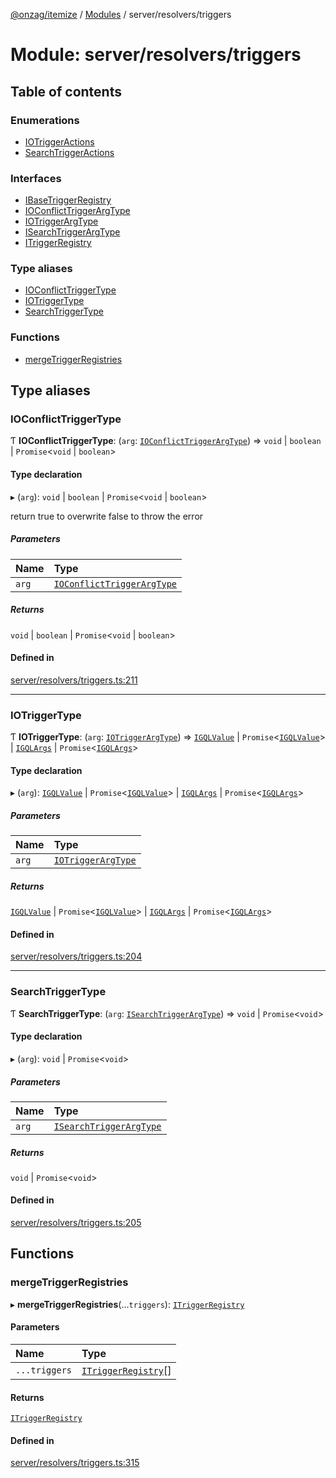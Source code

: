 [@onzag/itemize](../README.md) / [Modules](../modules.md) / server/resolvers/triggers

# Module: server/resolvers/triggers

## Table of contents

### Enumerations

- [IOTriggerActions](../enums/server_resolvers_triggers.IOTriggerActions.md)
- [SearchTriggerActions](../enums/server_resolvers_triggers.SearchTriggerActions.md)

### Interfaces

- [IBaseTriggerRegistry](../interfaces/server_resolvers_triggers.IBaseTriggerRegistry.md)
- [IOConflictTriggerArgType](../interfaces/server_resolvers_triggers.IOConflictTriggerArgType.md)
- [IOTriggerArgType](../interfaces/server_resolvers_triggers.IOTriggerArgType.md)
- [ISearchTriggerArgType](../interfaces/server_resolvers_triggers.ISearchTriggerArgType.md)
- [ITriggerRegistry](../interfaces/server_resolvers_triggers.ITriggerRegistry.md)

### Type aliases

- [IOConflictTriggerType](server_resolvers_triggers.md#ioconflicttriggertype)
- [IOTriggerType](server_resolvers_triggers.md#iotriggertype)
- [SearchTriggerType](server_resolvers_triggers.md#searchtriggertype)

### Functions

- [mergeTriggerRegistries](server_resolvers_triggers.md#mergetriggerregistries)

## Type aliases

### IOConflictTriggerType

Ƭ **IOConflictTriggerType**: (`arg`: [`IOConflictTriggerArgType`](../interfaces/server_resolvers_triggers.IOConflictTriggerArgType.md)) => `void` \| `boolean` \| `Promise`<`void` \| `boolean`\>

#### Type declaration

▸ (`arg`): `void` \| `boolean` \| `Promise`<`void` \| `boolean`\>

return true to overwrite
false to throw the error

##### Parameters

| Name | Type |
| :------ | :------ |
| `arg` | [`IOConflictTriggerArgType`](../interfaces/server_resolvers_triggers.IOConflictTriggerArgType.md) |

##### Returns

`void` \| `boolean` \| `Promise`<`void` \| `boolean`\>

#### Defined in

[server/resolvers/triggers.ts:211](https://github.com/onzag/itemize/blob/a24376ed/server/resolvers/triggers.ts#L211)

___

### IOTriggerType

Ƭ **IOTriggerType**: (`arg`: [`IOTriggerArgType`](../interfaces/server_resolvers_triggers.IOTriggerArgType.md)) => [`IGQLValue`](../interfaces/gql_querier.IGQLValue.md) \| `Promise`<[`IGQLValue`](../interfaces/gql_querier.IGQLValue.md)\> \| [`IGQLArgs`](../interfaces/gql_querier.IGQLArgs.md) \| `Promise`<[`IGQLArgs`](../interfaces/gql_querier.IGQLArgs.md)\>

#### Type declaration

▸ (`arg`): [`IGQLValue`](../interfaces/gql_querier.IGQLValue.md) \| `Promise`<[`IGQLValue`](../interfaces/gql_querier.IGQLValue.md)\> \| [`IGQLArgs`](../interfaces/gql_querier.IGQLArgs.md) \| `Promise`<[`IGQLArgs`](../interfaces/gql_querier.IGQLArgs.md)\>

##### Parameters

| Name | Type |
| :------ | :------ |
| `arg` | [`IOTriggerArgType`](../interfaces/server_resolvers_triggers.IOTriggerArgType.md) |

##### Returns

[`IGQLValue`](../interfaces/gql_querier.IGQLValue.md) \| `Promise`<[`IGQLValue`](../interfaces/gql_querier.IGQLValue.md)\> \| [`IGQLArgs`](../interfaces/gql_querier.IGQLArgs.md) \| `Promise`<[`IGQLArgs`](../interfaces/gql_querier.IGQLArgs.md)\>

#### Defined in

[server/resolvers/triggers.ts:204](https://github.com/onzag/itemize/blob/a24376ed/server/resolvers/triggers.ts#L204)

___

### SearchTriggerType

Ƭ **SearchTriggerType**: (`arg`: [`ISearchTriggerArgType`](../interfaces/server_resolvers_triggers.ISearchTriggerArgType.md)) => `void` \| `Promise`<`void`\>

#### Type declaration

▸ (`arg`): `void` \| `Promise`<`void`\>

##### Parameters

| Name | Type |
| :------ | :------ |
| `arg` | [`ISearchTriggerArgType`](../interfaces/server_resolvers_triggers.ISearchTriggerArgType.md) |

##### Returns

`void` \| `Promise`<`void`\>

#### Defined in

[server/resolvers/triggers.ts:205](https://github.com/onzag/itemize/blob/a24376ed/server/resolvers/triggers.ts#L205)

## Functions

### mergeTriggerRegistries

▸ **mergeTriggerRegistries**(...`triggers`): [`ITriggerRegistry`](../interfaces/server_resolvers_triggers.ITriggerRegistry.md)

#### Parameters

| Name | Type |
| :------ | :------ |
| `...triggers` | [`ITriggerRegistry`](../interfaces/server_resolvers_triggers.ITriggerRegistry.md)[] |

#### Returns

[`ITriggerRegistry`](../interfaces/server_resolvers_triggers.ITriggerRegistry.md)

#### Defined in

[server/resolvers/triggers.ts:315](https://github.com/onzag/itemize/blob/a24376ed/server/resolvers/triggers.ts#L315)
